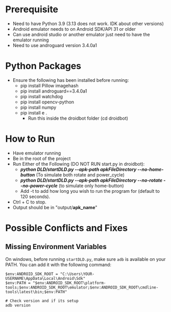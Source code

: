 # Prerequisite
- Need to have Python 3.9 (3.13 does not work. IDK about other versions)
- Android emulator needs to on Android SDK/API 31 or older
- Can use android studio or another emulator just need to have the emulator running
- Need to use androguard version 3.4.0a1

# Python Packages
 - Ensure the following has been installed before running:
    - pip install Pillow imagehash
    - pip install androguard==3.4.0a1
    - pip install watchdog
    - pip install opencv-python
    - pip install numpy
    - pip install e .
      - Run this inside the droidbot folder (cd droidbot)

# How to Run
- Have emulator running
- Be in the root of the project
- Run Either of the Following (DO NOT RUN start.py in droidbot):
  - ***python DLD/startDLD.py --apk-path apkFileDirectory --no-home-button*** (To simulate both rotate and power_cycle)
  - ***python DLD/startDLD.py --apk-path apkFileDirectory --no-rotate --no-power-cycle*** (to simulate only home-button)
  - Add -t <time-in-seconds> to add how long you wish to run the program for (default to 120 seconds).
- Ctrl + C to stop.
- Output should be in "output/**apk_name**"

# Possible Conflicts and Fixes
## Missing Environment Variables
On windows, before running `startDLD.py`, make sure `adb` is available on your PATH.
You can add it with the following command:
```
$env:ANDROID_SDK_ROOT = "C:\Users\YOUR-USERNAME\AppData\Local\Android\Sdk"
$env:PATH = "$env:ANDROID_SDK_ROOT\platform-tools;$env:ANDROID_SDK_ROOT\emulator;$env:ANDROID_SDK_ROOT\cmdline-tools\latest\bin;$env:PATH"

# Check version and if its setup
adb version
```
